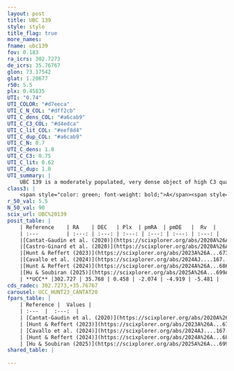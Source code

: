 ```yaml
---
layout: post
title: UBC 139
style: style
title_flag: true
more_names: 
fname: ubc139
fov: 0.183
ra_icrs: 302.7273
de_icrs: 35.76767
glon: 73.17542
glat: 1.20677
r50: 5.5
plx: 0.45835
UTI: "0.74"
UTI_COLOR: "#d7eeca"
UTI_C_N_COL: "#dff2cb"
UTI_C_dens_COL: "#a6cab9"
UTI_C_C3_COL: "#d4edca"
UTI_C_lit_COL: "#eef8d4"
UTI_C_dup_COL: "#a6cab9"
UTI_C_N: 0.7
UTI_C_dens: 1.0
UTI_C_C3: 0.75
UTI_C_lit: 0.62
UTI_C_dup: 1.0
UTI_summary: |
    UBC 139 is a moderately populated, very dense object of high C3 quality. It is moderately studied in the literature.
class3: |
    <span style="color: green; font-weight: bold;">A</span><span style="color: #FFC300; font-weight: bold;">B</span>
r_50_val: 5.5
N_50_val: 90
scix_url: UBC%20139
posit_table: |
    | Reference    | RA    | DEC   | Plx  | pmRA  | pmDE   |  Rv  |
    | :---         | :---: | :---: | :---: | :---: | :---: | :---: |
    |[Cantat-Gaudin et al. (2020)](https://scixplorer.org/abs/2020A%26A...640A...1C) | 302.728 | 35.764 | 0.457 | -2.091 | -4.883 | -- |
    |[Castro-Ginard et al. (2020)](https://scixplorer.org/abs/2020A%26A...635A..45C) | 302.726 | 35.731 | 0.457 | -2.087 | -4.895 | -- |
    |[Hunt & Reffert (2023)](https://scixplorer.org/abs/2023A%26A...673A.114H) | 302.731 | 35.767 | 0.457 | -2.071 | -4.926 | 32.214 |
    |[Cavallo et al. (2024)](https://scixplorer.org/abs/2024AJ....167...12C) | 302.733 | 35.76 | 0.459 | -- | -- | -- |
    |[Hunt & Reffert (2024)](https://scixplorer.org/abs/2024A%26A...686A..42H) | 302.731 | 35.767 | 0.457 | -2.071 | -4.926 | 32.214 |
    |[Hu & Soubiran (2025)](https://scixplorer.org/abs/2025A%26A...699A.246H) | 302.733 | 35.76 | -- | -- | -- | -- |
    | **UCC** |302.727 | 35.768 | 0.458 | -2.074 | -4.919 | -5.481 | 
cds_radec: 302.7273,+35.76767
carousel: UCC_HUNT23_CANTAT20
fpars_table: |
    | Reference |  Values |
    | :---  |  :---:  |
    | [Cantat-Gaudin et al. (2020)](https://scixplorer.org/abs/2020A%26A...640A...1C) | `AVNN=1.02, DMNN=11.61, AgeNN=8.36` |
    | [Hunt & Reffert (2023)](https://scixplorer.org/abs/2023A%26A...673A.114H) | `AV50=1.421, diffAV50=1.008, MOD50=11.572, logAge50=7.907` |
    | [Cavallo et al. (2024)](https://scixplorer.org/abs/2024AJ....167...12C) | `AV50=1.21, dMod50=11.14, logAge50=8.73, [Fe/H]50=0.0` |
    | [Hunt & Reffert (2024)](https://scixplorer.org/abs/2024A%26A...686A..42H) | `MassJ=473.812` |
    | [Hu & Soubiran (2025)](https://scixplorer.org/abs/2025A%26A...699A.246H) | `MA22=-0.18, MA23f=-0.3, MZ23=-0.22, MK24=-0.14, MF24=-0.13` |
shared_table: |
    
---
```


